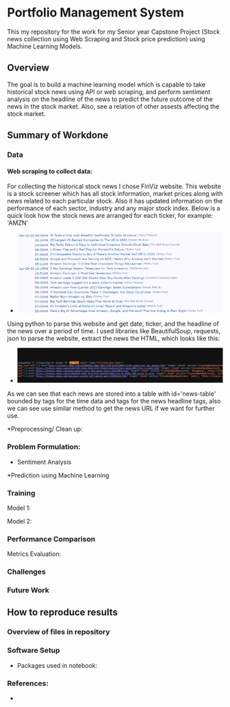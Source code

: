# Portfolio Management System

This my repository for the work for my Senior year Capstone Project (Stock news collection using Web Scraping and Stock price prediction) using Machine Learning Models.

## Overview
The goal is to build a machine learning model which is capable to take historical stock news using API or web scraping, and perform sentiment analysis on the headline of the news to predict the future outcome of the news in the stock market. Also, see a relation of other assests affecting the stock market.

## Summary of Workdone

### Data

#### Web scraping to collect data:
For collecting the historical stock news I chose FinViz website. This website is a stock screener which has all stock information, market prices along with news related to each particular stock. Also it has updated information on the performance of each sector, industry and any major stock index. Below is a quick look how the stock news are arranged for each ticker, for example: 'AMZN'
   * ![pics](https://github.com/lasta11/DATA-CAPSTONE-PROJECT/blob/main/Example%20Images/Finviz%20News.png)

Using python to parse this website and get date, ticker, and the headline of the news over a period of time. I used libraries like BeautifulSoup, requests, json to parse the website, extract the news the HTML, which looks like this: 
  * ![pics](https://github.com/lasta11/DATA-CAPSTONE-PROJECT/blob/main/Example%20Images/HTML%20Scraping.png)
  
  As we can see that each news are stored into a table with id='news-table' bounded by <tr>tags for the time data and <a></a> tags for the news headline tags, also we can see use similar method to get the news URL if we want for further use.  

  
*Preprocessing/ Clean up:


### Problem Formulation:

* Sentiment Analysis

*Prediction using Machine Learning

### Training
Model 1:

Model 2:


### Performance Comparison
Metrics Evaluation:


### Challenges 

### Future Work


## How to reproduce results


### Overview of files in repository


### Software Setup
* Packages used in notebook: 


### References:
*



